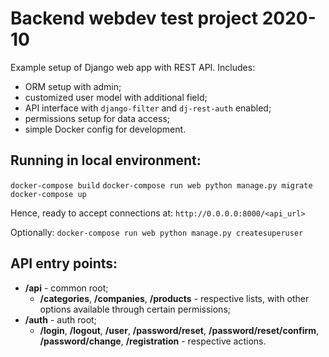 Backend webdev test project 2020-10
===
Example setup of Django web app with REST API. Includes:
- ORM setup with admin;
- customized user model with additional field;
- API interface with `django-filter` and `dj-rest-auth` enabled;
- permissions setup for data access;
- simple Docker config for development.

Running in local environment:
-
`docker-compose build`
`docker-compose run web python manage.py migrate`
`docker-compose up`

Hence, ready to accept connections at:
`http://0.0.0.0:8000/<api_url>`

Optionally:
`docker-compose run web python manage.py createsuperuser`

API entry points:
-
-  __/api__ - common root;
	-  __/categories__, __/companies__, __/products__ - respective lists, with other options available through certain permissions;
-  __/auth__ - auth root;
	-  __/login__, __/logout__, __/user__, __/password/reset__, __/password/reset/confirm__, __/password/change__, __/registration__ - respective actions.
